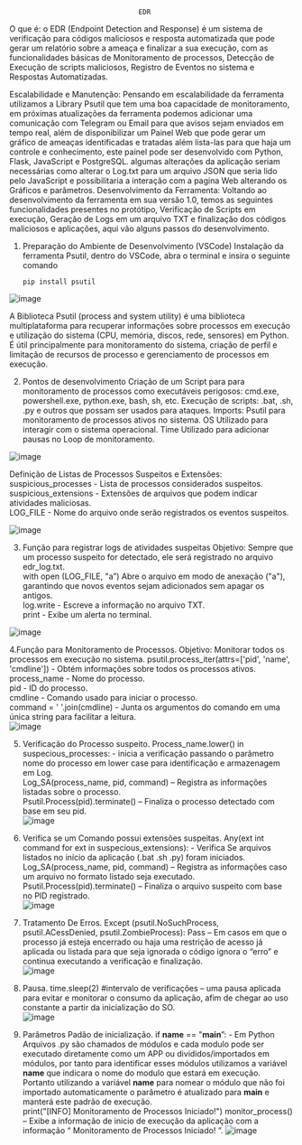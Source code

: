 									EDR

O que é: o EDR (Endpoint Detection and Response) é um sistema de verificação para códigos maliciosos e resposta automatizada que pode gerar um relatório sobre a ameaça e finalizar a sua execução, com as funcionalidades básicas de Monitoramento de processos, Detecção de Execução de scripts maliciosos, Registro de Eventos no sistema e Respostas Automatizadas.

Escalabilidade e Manutenção: Pensando em escalabilidade da ferramenta utilizamos a Library Psutil que tem uma boa capacidade de monitoramento, em próximas atualizações da ferramenta podemos adicionar uma comunicação com Telegram ou Email para que avisos sejam enviados em tempo real, além de disponibilizar um Painel Web que pode gerar um gráfico de ameaças identificadas e tratadas além lista-las para que haja um controle e conhecimento, este painel pode ser desenvolvido com Python, Flask, JavaScript e PostgreSQL.
  algumas alterações da aplicação seriam necessárias como alterar o Log.txt para um arquivo JSON que seria lido pelo JavaScript e possibilitaria a interação com a pagina Web alterando os Gráficos e parâmetros.
Desenvolvimento da Ferramenta: Voltando ao desenvolvimento da ferramenta em sua versão 1.0, temos as seguintes funcionalidades presentes no protótipo, Verificação de Scripts em execução, Geração de Logs em um arquivo TXT e finalização dos códigos maliciosos e aplicações, aqui vão alguns passos do desenvolvimento.

1.	Preparação do Ambiente de Desenvolvimento (VSCode)
Instalação da ferramenta Psutil, dentro do VSCode, abra o terminal e insira o seguinte comando

		pip install psutil

![image](https://github.com/user-attachments/assets/0301d3e9-e0ba-445c-959d-0bff2564bd5c)

  A Biblioteca Psutil  (process and system utility) é uma biblioteca multiplataforma para recuperar informações sobre processos em execução e utilização do sistema (CPU, memória, discos, rede, sensores) em Python. É útil principalmente para monitoramento do sistema, criação de perfil e limitação de recursos de processo e gerenciamento de processos em execução.


2.	Pontos de desenvolvimento
Criação de um Script para para monitoramento de processos como executáveis perigosos: cmd.exe, powershell.exe, python.exe, bash, sh, etc.
Execução de scripts: .bat, .sh, .py e outros que possam ser usados para ataques.
Imports: Psutil para monitoramento de processos ativos no sistema.
	          OS Utilizado para interagir com o sistema operacional.
	          Time Utilizado para adicionar pausas no Loop de monitoramento.
  	
![image](https://github.com/user-attachments/assets/c75cf4f6-354a-463e-b72e-fdb9742e5fdf)

 

Definição de Listas de Processos Suspeitos e Extensões:
  	<br>suspicious_processes - Lista de processos considerados suspeitos.
  	<br>suspicious_extensions - Extensões de arquivos que podem indicar atividades maliciosas.
   	<br> LOG_FILE - Nome do arquivo onde serão registrados os eventos suspeitos.

![image](https://github.com/user-attachments/assets/444018f1-cdea-404e-932f-f92ff5267e24)

 

3. Função para registrar logs de atividades suspeitas
 Objetivo: Sempre que um processo suspeito for detectado, ele será registrado no arquivo edr_log.txt.<br>
 	with open (LOG_FILE, "a”) Abre o arquivo em modo de anexação ("a"), garantindo que novos eventos sejam adicionados sem apagar os antigos.<br>
 	log.write - Escreve a informação no arquivo TXT.<br>
print - Exibe um alerta no terminal.<br>

![image](https://github.com/user-attachments/assets/d072f333-5924-4278-9060-ce6397d02e06)



4.Função para Monitoramento de Processos.
Objetivo: Monitorar todos os processos em execução no sistema.
 	psutil.process_iter(attrs=['pid', 'name', 'cmdline']) - Obtém informações sobre todos os processos ativos.<br>
 	process_name - Nome do processo.<br>
 	pid - ID do processo.<br>
	cmdline - Comando usado para iniciar o processo.<br>
	command = '  '.join(cmdline) - Junta os argumentos do comando em uma única string para facilitar a leitura. 
 <br>
 ![image](https://github.com/user-attachments/assets/d88f5b1a-97cd-4630-87f6-b54927d7143f)


 


5.  Verificação do Processo suspeito.
Process_name.lower() in suspecious_processes: - inicia a verificação passando o parâmetro nome do processo em lower case para identificação e armazenagem em Log. <br>
Log_SA(process_name, pid, command) – Registra as informações listadas sobre o processo.<br>
		Psutil.Process(pid).terminate() – Finaliza o processo detectado com base
	em seu pid. <br>
 ![image](https://github.com/user-attachments/assets/5779e237-200b-4244-8440-500847ee00e1)

	 

6. Verifica se um Comando possui extensões suspeitas.
		Any(ext int command for ext in suspecious_extensions): - Verifica
	Se arquivos listados no início da aplicação (.bat .sh .py) foram iniciados. <br>
Log_SA(process_name, pid, command) – Registra as informações caso um arquivo no formato listado seja executado. <br>
Psutil.Process(pid).terminate() – Finaliza o arquivo suspeito com base no PID registrado. <br>
![image](https://github.com/user-attachments/assets/e7479d87-7c38-424b-ba4e-71301c741cbf)


	 
	
7. Tratamento De Erros.
		Except (psutil.NoSuchProcess, psutil.ACessDenied, psutil.ZombieProcess):
		Pass – Em casos em que o processo já esteja encerrado ou haja uma restrição de acesso já aplicada ou listada para que seja ignorada o código ignora o “erro” e continua executando a verificação e finalização. <br>
  ![image](https://github.com/user-attachments/assets/178255ee-3130-4c49-9aee-d2f62daad98e)

	 

8. Pausa.
		time.sleep(2) #intervalo de verificações – uma pausa aplicada para evitar e monitorar o consumo da aplicação, afim de chegar ao uso constante a partir da inicialização do SO. <br>
  ![image](https://github.com/user-attachments/assets/19700839-9fea-4c22-8f57-4cd912af7cfc)

	 

9. Parâmetros Padão de inicialização.
		if __name__ == "__main__”: - Em Python Arquivos .py são chamados de módulos e cada modulo pode ser executado diretamente como um APP ou divididos/importados em módulos, por tanto para identificar esses módulos utilizamos a variável __name__ que indicara o nome do modulo que estará em execução. <br>
	Portanto utilizando a variável __name__ para nomear o módulo que não foi importado automaticamente o parâmetro é atualizado para __main__ e manterá este padrão de execução. <br>
		print("[INFO] Monitoramento de Processos Iniciado!")
   		 monitor_process() – Exibe a informação de inicio de execução da aplicação com a informação “ Monitoramento de Processos Iniciado! ”.
   ![image](https://github.com/user-attachments/assets/10133e36-b53f-48ff-b4fe-f805bcc79aa4)


	 


 
